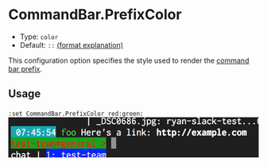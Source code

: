 # CommandBar.PrefixColor

- Type: `color`
- Default: `::` [(format explanation)](../Colors.md)

This configuration option specifies the style used to render the [command bar prefix](../CommandBar.md).

## Usage
`:set CommandBar.PrefixColor red:green:`
![gifs/CommandBar.PrefixColor.png](gifs/CommandBar.PrefixColor.png)
